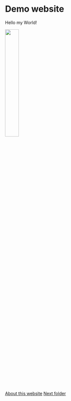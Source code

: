 # Demo website

Hello my World!

<img src="assets/experiot.png" class="border rounded shadow mt-1 mb-3 p-2" width="30%" >

[About this website](/en/about.md)
[Next folder](/en/next/index.md)